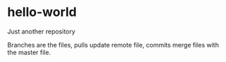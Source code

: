 # hello-world
Just another repository

Branches are the files, pulls update remote file, commits merge files with the master file.
